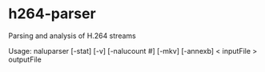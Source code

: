 h264-parser
===========

Parsing and analysis of H.264 streams

Usage:
naluparser [-stat] [-v] [-nalucount #] [-mkv] [-annexb] < inputFile > outputFile
